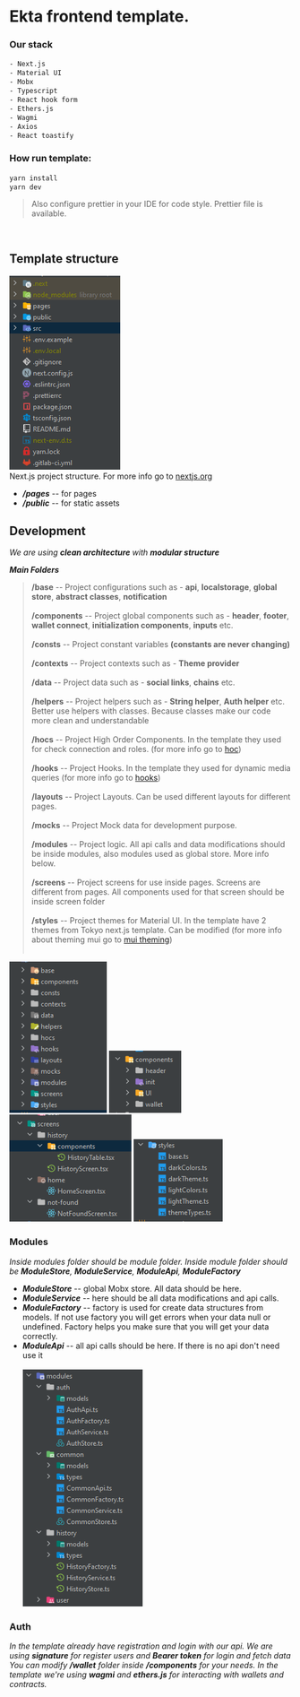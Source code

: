 # Ekta frontend template.

### Our stack
    - Next.js
    - Material UI
    - Mobx
    - Typescript
    - React hook form
    - Ethers.js
    - Wagmi
    - Axios
    - React toastify


### How run template:
    yarn install
    yarn dev

> Also configure prettier in your IDE for code style. Prettier file is available.

<br/>

## Template structure
![structure](/public/images/template/structure.png) <br/>
Next.js project structure. For more info go to [nextjs.org](https://nextjs.org/)
 - ***/pages*** -- for pages
 - ***/public*** -- for static assets

## Development
 *We are using **clean architecture** with **modular structure***<br>

 
***Main Folders***
> **/base** -- Project configurations such as - **api**, **localstorage**, **global store**, **abstract classes**, **notification** <br><br>
> **/components** -- Project global components such as - **header**, **footer**, **wallet connect**, **initialization components**, **inputs** etc.<br><br>
> **/consts** -- Project constant variables **(constants are never changing)**<br><br>
> **/contexts** -- Project contexts such as - **Theme provider**<br><br>
> **/data** -- Project data such as - **social links**, **chains** etc.<br><br>
> **/helpers** -- Project helpers such as - **String helper**, **Auth helper** etc. Better use helpers with classes. Because classes make our code more clean and understandable<br><br>
> **/hocs** -- Project High Order Components. In the template they used for check connection and roles. (for more info go to [hoc](https://reactjs.org/docs/higher-order-components.html))<br><br>
> **/hooks** -- Project Hooks. In the template they used for dynamic media queries (for more info go to [hooks](https://reactjs.org/docs/hooks-intro.html))<br><br>
> **/layouts** -- Project Layouts. Can be used different layouts for different pages.<br><br>
> **/mocks** -- Project Mock data for development purpose.<br><br>
> **/modules** -- Project logic. All api calls and data modifications should be inside modules, also modules used as global store. More info below.<br><br>
> **/screens** -- Project screens for use inside pages. Screens are different from pages. All components used for that screen should be inside screen folder<br><br>
> **/styles** -- Project themes for Material UI. In the template have 2 themes from Tokyo next.js template. Can be modified (for more info about theming mui go to [mui theming](https://mui.com/material-ui/customization/theming/))<br><br>

![structure](/public/images/template/src.png)
![structure](/public/images/template/components.png)
![structure](/public/images/template/screens.png)
![structure](/public/images/template/styles.png)

### Modules
 *Inside modules folder should be module folder. Inside module folder should be **ModuleStore**, **ModuleService**, **ModuleApi**, **ModuleFactory***<br>
- ***ModuleStore*** -- global Mobx store. All data should be here.
- ***ModuleService*** -- here should be all data modifications and api calls.
- ***ModuleFactory*** -- factory is used for create data structures from models. If not use factory you will get errors when your data null or undefined. Factory helps you make sure that you will get your data correctly.
- ***ModuleApi*** -- all api calls should be here. If there is no api don't need use it<br><br>
  ![structure](/public/images/template/modules.png)
### Auth
*In the template already have registration and login with our api. We are using **signature** for register users and **Bearer token** for login and fetch data*<br>
*You can modify **/wallet** folder inside **/components** for your needs. In the template we're using **wagmi** and **ethers.js** for interacting with wallets and contracts.*
